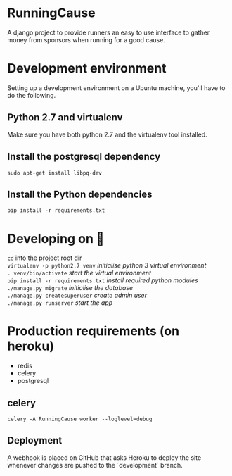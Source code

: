 # RunningCause
A django project to provide runners an easy to use interface to gather money
from sponsors when running for a good cause.

# Development environment

Setting up a development environment on a Ubuntu machine, you'll have to do the
following.

## Python 2.7 and virtualenv

Make sure you have both python 2.7 and the virtualenv tool installed.  

## Install the postgresql dependency

	sudo apt-get install libpq-dev

## Install the Python dependencies

	pip install -r requirements.txt

# Developing on 

`cd` into the project root dir  
`virtualenv -p python2.7 venv` *initialise python 3 virtual environment*  
`. venv/bin/activate` *start the virtual environment*  
`pip install -r requirements.txt` *install required python modules*  
`./manage.py migrate` *initialise the database*  
`./manage.py createsuperuser` *create admin user*  
`./manage.py runserver` *start the app*  

# Production requirements (on heroku)

 * redis
 * celery
 * postgresql

## celery

	celery -A RunningCause worker --loglevel=debug

## Deployment
A webhook is placed on GitHub that asks Heroku to deploy the site whenever
changes are pushed to the ´development´ branch.
